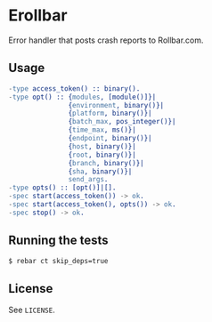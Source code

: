 # Erollbar

Error handler that posts crash reports to Rollbar.com.

## Usage

``` erlang
-type access_token() :: binary().
-type opt() :: {modules, [module()]}|
               {environment, binary()}|
               {platform, binary()}|
               {batch_max, pos_integer()}|
               {time_max, ms()}|
               {endpoint, binary()}|
               {host, binary()}|
               {root, binary()}|
               {branch, binary()}|
               {sha, binary()}|
               send_args.
-type opts() :: [opt()]|[].
-spec start(access_token()) -> ok.
-spec start(access_token(), opts()) -> ok.
-spec stop() -> ok.
```

## Running the tests

``` bash
$ rebar ct skip_deps=true
```

## License

See `LICENSE`.

